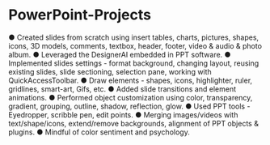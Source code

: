 # PowerPoint-Projects
●	Created slides from scratch using insert tables, charts, pictures, shapes, icons, 3D models, comments, textbox, header, footer, video & audio & photo album.
●	Leveraged the DesignerAI embedded in PPT software.
●	Implemented slides settings - format background, changing layout, reusing existing slides, slide sectioning, selection pane, working with QuickAccessToolbar.
●	Draw elements - shapes, icons, highlighter, ruler, gridlines, smart-art, Gifs, etc.
●	Added slide transitions and element animations.
●	Performed object customization using color, transparency, gradient, grouping, outline, shadow, reflection, glow.
●	Used PPT tools - Eyedropper, scribble pen, edit points.
●	Merging images/videos with text/shape/icons, extend/remove backgrounds, alignment of PPT objects & plugins.
●	Mindful of color sentiment and psychology.
